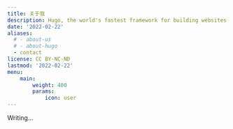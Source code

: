 ```yaml
---
title: 关于我
description: Hugo, the world's fastest framework for building websites
date: '2022-02-22'
aliases:
  # - about-us
  # - about-hugo
  - contact
license: CC BY-NC-ND
lastmod: '2022-02-22'
menu:
    main: 
        weight: 400
        params:
            icon: user
---
```


Writing...

